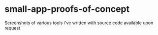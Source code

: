 # small-app-proofs-of-concept
 Screenshots of various tools i've written with source code available upon request
